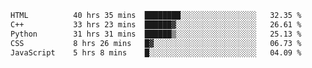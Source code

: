 <!--START_SECTION:waka-->

```txt
HTML          40 hrs 35 mins  ████████░░░░░░░░░░░░░░░░░   32.35 %
C++           33 hrs 23 mins  ██████▓░░░░░░░░░░░░░░░░░░   26.61 %
Python        31 hrs 31 mins  ██████▒░░░░░░░░░░░░░░░░░░   25.13 %
CSS           8 hrs 26 mins   █▓░░░░░░░░░░░░░░░░░░░░░░░   06.73 %
JavaScript    5 hrs 8 mins    █░░░░░░░░░░░░░░░░░░░░░░░░   04.09 %
```

<!--END_SECTION:waka-->

